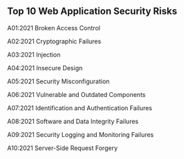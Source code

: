 ## Top 10 Web Application Security Risks

A01:2021 Broken Access Control

A02:2021 Cryptographic Failures

A03:2021 Injection

A04:2021 Insecure Design

A05:2021 Security Misconfiguration

A06:2021 Vulnerable and Outdated Components

A07:2021 Identification and Authentication Failures

A08:2021 Software and Data Integrity Failures

A09:2021 Security Logging and Monitoring Failures

A10:2021 Server-Side Request Forgery
